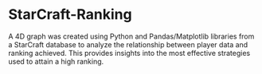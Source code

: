 # StarCraft-Ranking
A 4D graph was created using Python and Pandas/Matplotlib libraries from a StarCraft database to analyze the relationship between player data and ranking achieved. This provides insights into the most effective strategies used to attain a high ranking.
